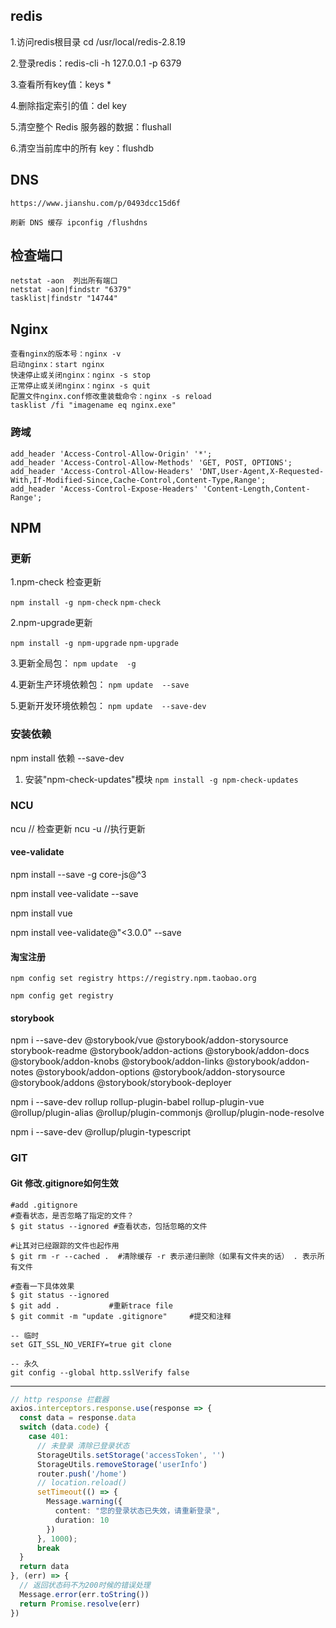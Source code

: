 ## redis

1.访问redis根目录    cd  /usr/local/redis-2.8.19

2.登录redis：redis-cli -h 127.0.0.1 -p 6379

3.查看所有key值：keys *

4.删除指定索引的值：del key

5.清空整个 Redis 服务器的数据：flushall

6.清空当前库中的所有 key：flushdb

## DNS
```
https://www.jianshu.com/p/0493dcc15d6f

刷新 DNS 缓存 ipconfig /flushdns
```


## 检查端口
```
netstat -aon  列出所有端口
netstat -aon|findstr "6379"
tasklist|findstr "14744"
```


## Nginx
```
查看nginx的版本号：nginx -v
启动nginx：start nginx
快速停止或关闭nginx：nginx -s stop
正常停止或关闭nginx：nginx -s quit
配置文件nginx.conf修改重装载命令：nginx -s reload
tasklist /fi "imagename eq nginx.exe"
```

### 跨域
```
add_header 'Access-Control-Allow-Origin' '*';
add_header 'Access-Control-Allow-Methods' 'GET, POST, OPTIONS';
add_header 'Access-Control-Allow-Headers' 'DNT,User-Agent,X-Requested-With,If-Modified-Since,Cache-Control,Content-Type,Range';
add_header 'Access-Control-Expose-Headers' 'Content-Length,Content-Range';
```

## NPM
### 更新

1.npm-check 检查更新

`npm install -g npm-check`
`npm-check`

2.npm-upgrade更新

`npm install -g npm-upgrade`
`npm-upgrade`

3.更新全局包：
`npm update  -g`

4.更新生产环境依赖包：
`npm update  --save`

5.更新开发环境依赖包：
`npm update  --save-dev`

### 安装依赖

npm install 依赖  --save-dev

1. 安装"npm-check-updates"模块
`npm install -g npm-check-updates`

### NCU

ncu  // 检查更新
ncu -u  //执行更新

#### vee-validate

npm install --save -g core-js@^3

npm install vee-validate --save

npm install vue

npm install vee-validate@"<3.0.0" --save

#### 淘宝注册

`npm config set registry https://registry.npm.taobao.org`

`npm config get registry`

#### storybook

npm i --save-dev @storybook/vue @storybook/addon-storysource storybook-readme @storybook/addon-actions @storybook/addon-docs @storybook/addon-knobs @storybook/addon-links @storybook/addon-notes @storybook/addon-options @storybook/addon-storysource @storybook/addons @storybook/storybook-deployer

npm i --save-dev rollup rollup-plugin-babel rollup-plugin-vue @rollup/plugin-alias @rollup/plugin-commonjs @rollup/plugin-node-resolve

npm i --save-dev @rollup/plugin-typescript
 

### GIT
#### Git 修改.gitignore如何生效
```
#add .gitignore
#查看状态，是否忽略了指定的文件？ 
$ git status --ignored #查看状态，包括忽略的文件
 
#让其对已经跟踪的文件也起作用
$ git rm -r --cached .  #清除缓存 -r 表示递归删除（如果有文件夹的话） . 表示所有文件
 
#查看一下具体效果
$ git status --ignored
$ git add .           #重新trace file
$ git commit -m "update .gitignore"     #提交和注释

```




```
-- 临时
set GIT_SSL_NO_VERIFY=true git clone  

-- 永久
git config --global http.sslVerify false  

```




---

```ts
// http response 拦截器
axios.interceptors.response.use(response => {
  const data = response.data
  switch (data.code) {
    case 401:
      // 未登录 清除已登录状态
      StorageUtils.setStorage('accessToken', '')
      StorageUtils.removeStorage('userInfo')
      router.push('/home')
      // location.reload()
      setTimeout(() => {
        Message.warning({
          content: "您的登录状态已失效，请重新登录",
          duration: 10
        })
      }, 1000);
      break
  }
  return data
}, (err) => {
  // 返回状态码不为200时候的错误处理
  Message.error(err.toString())
  return Promise.resolve(err)
})

```